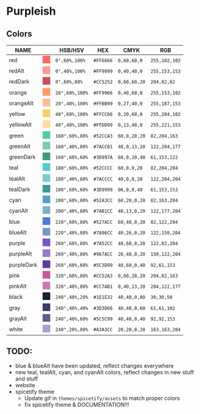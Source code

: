 # Purpleish

## Colors

|  NAME        |                                      |  HSB/HSV         |  HEX        |  CMYK          |  RGB            |
|--------------|--------------------------------------|------------------|-------------|----------------|-----------------|
|  red         |![img](./assets/colors/red.png)       |  `0°,60%,100%`   |  `#FF6666`  |  `0,60,60,0`   |  `255,102,102`  |
|  redAlt      |![img](./assets/colors/redAlt.png)    |  `0°,40%,100%`   |  `#FF9999`  |  `0,40,40,0`   |  `255,153,153`  |
|  redDark     |![img](./assets/colors/redDark.png)   |  `0°,60%,80%`    |  `#CC5252`  |  `0,60,60,20`  |  `204,82,82`    |
|  orange      |![img](./assets/colors/orange.png)    |  `20°,60%,100%`  |  `#FF9966`  |  `0,40,60,0`   |  `255,153,102`  |
|  orangeAlt   |![img](./assets/colors/orangeAlt.png) |  `20°,40%,100%`  |  `#FFBB99`  |  `0,27,40,0`   |  `255,187,153`  |
|  yellow      |![img](./assets/colors/yellow.png)    |  `40°,60%,100%`  |  `#FFCC66`  |  `0,20,60,0`   |  `255,204,102`  |
|  yellowAlt   |![img](./assets/colors/yellowAlt.png) |  `40°,40%,100%`  |  `#FFDD99`  |  `0,13,40,0`   |  `255,221,153`  |
|  green       |![img](./assets/colors/green.png)     |  `160°,60%,80%`  |  `#52CCA3`  |  `60,0,20,20`  |  `82,204,163`   |
|  greenAlt    |![img](./assets/colors/greenAlt.png)  |  `160°,40%,80%`  |  `#7ACCB1`  |  `40,0,13,20`  |  `122,204,177`  |
|  greenDark   |![img](./assets/colors/greenDark.png) |  `160°,60%,60%`  |  `#3D997A`  |  `60,0,20,40`  |  `61,153,122`   |
|  teal        |![img](./assets/colors/teal.png)      |  `180°,60%,80%`  |  `#52CCCC`  |  `60,0,0,20`   |  `82,204,204`   |
|  tealAlt     |![img](./assets/colors/tealAlt.png)   |  `180°,40%,80%`  |  `#7ACCCC`  |  `40,0,0,20`   |  `122,204,204`  |
|  tealDark    |![img](./assets/colors/tealDark.png)  |  `180°,60%,60%`  |  `#3D9999`  |  `06,0,0,40`   |  `61,153,153`   |
|  cyan        |![img](./assets/colors/cyan.png)      |  `200°,60%,80%`  |  `#52A3CC`  |  `60,20,0,20`  |  `82,163,204`   |
|  cyanAlt     |![img](./assets/colors/cyanAlt.png)   |  `200°,40%,80%`  |  `#7AB1CC`  |  `40,13,0,20`  |  `122,177,204`  |
|  blue        |![img](./assets/colors/blue.png)      |  `220°,60%,80%`  |  `#527ACC`  |  `60,40,0,20`  |  `82,122,204`   |
|  blueAlt     |![img](./assets/colors/blueAlt.png)   |  `220°,40%,80%`  |  `#7A96CC`  |  `40,26,0,20`  |  `122,150,204`  |
|  purple      |![img](./assets/colors/purple.png)    |  `260°,60%,80%`  |  `#7A52CC`  |  `40,60,0,20`  |  `122,82,204`   |
|  purpleAlt   |![img](./assets/colors/purpleAlt.png) |  `260°,40%,80%`  |  `#967ACC`  |  `26,40,0,20`  |  `150,122,204`  |
|  purpleDark  |![img](./assets/colors/purpleDark.png)|  `260°,60%,60%`  |  `#5C3D99`  |  `40,60,0,40`  |  `92,61,153`    |
|  pink        |![img](./assets/colors/pink.png)      |  `320°,60%,80%`  |  `#CC52A3`  |  `0,60,20,20`  |  `204,82,163`   |
|  pinkAlt     |![img](./assets/colors/pinkAlt.png)   |  `320°,40%,80%`  |  `#CC7AB1`  |  `0,40,13,20`  |  `204,122,177`  |
|  black       |![img](./assets/colors/black.png)     |  `240°,40%,20%`  |  `#1E1E32`  |  `40,40,0,80`  |  `30,30,50`     |
|  gray        |![img](./assets/colors/gray.png)      |  `240°,40%,40%`  |  `#3D3D66`  |  `40,40,0,60`  |  `61,61,102`    |
|  grayAlt     |![img](./assets/colors/grayAlt.png)   |  `240°,40%,60%`  |  `#5C5C99`  |  `40,40,0,40`  |  `92,92,153`    |
|  white       |![img](./assets/colors/white.png)     |  `240°,20%,80%`  |  `#A3A3CC`  |  `20,20,0,20`  |  `163,163,204`  |


## TODO:

- blue & blueAlt have been updated, reflect changes everywhere
- new teal, tealAlt, cyan, and cyanAlt colors, reflect changes in new stuff and stuff
- website
- spicetify theme
    - Update gif in `themes/spicetify/assets` to match proper colors
    - fix spicetify theme & DOCUMENTATION!!!
